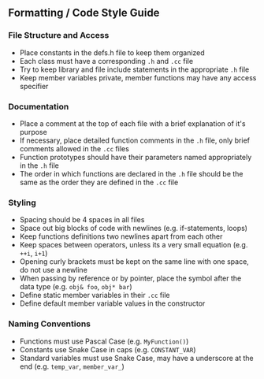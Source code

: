 ## Formatting / Code Style Guide

### File Structure and Access
* Place constants in the defs.h file to keep them organized
* Each class must have a corresponding `.h` and `.cc` file
* Try to keep library and file include statements in the appropriate `.h` file
* Keep member variables private, member functions may have any access specifier

### Documentation
* Place a comment at the top of each file with a brief explanation of it's purpose
* If necessary, place detailed function comments in the `.h` file, only brief comments allowed in the `.cc` files
* Function prototypes should have their parameters named appropriately in the `.h` file
* The order in which functions are declared in the `.h` file should be the same as the order they are defined in the `.cc` file

### Styling
* Spacing should be 4 spaces in all files
* Space out big blocks of code with newlines (e.g. if-statements, loops)
* Keep functions definitions two newlines apart from each other
* Keep spaces between operators, unless its a very small equation (e.g. `++i`, `i+1`)
* Opening curly brackets must be kept on the same line with one space, do not use a newline
* When passing by reference or by pointer, place the symbol after the data type (e.g. `obj& foo`, `obj* bar`)
* Define static member variables in their `.cc` file
* Define default member variable values in the constructor

### Naming Conventions
* Functions must use Pascal Case (e.g. `MyFunction()`)
* Constants use Snake Case in caps (e.g. `CONSTANT_VAR`)
* Standard variables must use Snake Case, may have a underscore at the end (e.g. `temp_var`, `member_var_`)

